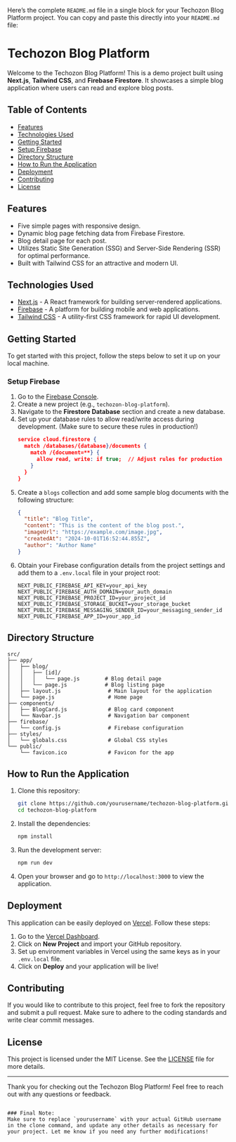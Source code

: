 Here’s the complete `README.md` file in a single block for your Techozon Blog Platform project. You can copy and paste this directly into your `README.md` file:

# Techozon Blog Platform

Welcome to the Techozon Blog Platform! This is a demo project built using **Next.js**, **Tailwind CSS**, and **Firebase Firestore**. It showcases a simple blog application where users can read and explore blog posts.

## Table of Contents

- [Features](#features)
- [Technologies Used](#technologies-used)
- [Getting Started](#getting-started)
- [Setup Firebase](#setup-firebase)
- [Directory Structure](#directory-structure)
- [How to Run the Application](#how-to-run-the-application)
- [Deployment](#deployment)
- [Contributing](#contributing)
- [License](#license)

## Features

- Five simple pages with responsive design.
- Dynamic blog page fetching data from Firebase Firestore.
- Blog detail page for each post.
- Utilizes Static Site Generation (SSG) and Server-Side Rendering (SSR) for optimal performance.
- Built with Tailwind CSS for an attractive and modern UI.

## Technologies Used

- [Next.js](https://nextjs.org/) - A React framework for building server-rendered applications.
- [Firebase](https://firebase.google.com/) - A platform for building mobile and web applications.
- [Tailwind CSS](https://tailwindcss.com/) - A utility-first CSS framework for rapid UI development.

## Getting Started

To get started with this project, follow the steps below to set it up on your local machine.

### Setup Firebase

1. Go to the [Firebase Console](https://console.firebase.google.com/).
2. Create a new project (e.g., `techozon-blog-platform`).
3. Navigate to the **Firestore Database** section and create a new database.
4. Set up your database rules to allow read/write access during development. (Make sure to secure these rules in production!)
   ```json
   service cloud.firestore {
     match /databases/{database}/documents {
       match /{document=**} {
         allow read, write: if true;  // Adjust rules for production
       }
     }
   }
   
5. Create a `blogs` collection and add some sample blog documents with the following structure:
   ```json
   {
     "title": "Blog Title",
     "content": "This is the content of the blog post.",
     "imageUrl": "https://example.com/image.jpg",
     "createdAt": "2024-10-01T16:52:44.855Z",
     "author": "Author Name"
   }
   ```
6. Obtain your Firebase configuration details from the project settings and add them to a `.env.local` file in your project root:
   ```plaintext
   NEXT_PUBLIC_FIREBASE_API_KEY=your_api_key
   NEXT_PUBLIC_FIREBASE_AUTH_DOMAIN=your_auth_domain
   NEXT_PUBLIC_FIREBASE_PROJECT_ID=your_project_id
   NEXT_PUBLIC_FIREBASE_STORAGE_BUCKET=your_storage_bucket
   NEXT_PUBLIC_FIREBASE_MESSAGING_SENDER_ID=your_messaging_sender_id
   NEXT_PUBLIC_FIREBASE_APP_ID=your_app_id
   ```

## Directory Structure

```plaintext
src/
├── app/
│   ├── blog/
│   │   ├── [id]/
│   │   │   └── page.js        # Blog detail page
│   │   └── page.js            # Blog listing page
│   ├── layout.js               # Main layout for the application
│   └── page.js                 # Home page
├── components/
│   ├── BlogCard.js             # Blog card component
│   └── Navbar.js               # Navigation bar component
├── firebase/
│   └── config.js               # Firebase configuration
├── styles/
│   └── globals.css             # Global CSS styles
└── public/
    └── favicon.ico             # Favicon for the app
```

## How to Run the Application

1. Clone this repository:
   ```bash
   git clone https://github.com/yourusername/techozon-blog-platform.git
   cd techozon-blog-platform
   ```

2. Install the dependencies:
   ```bash
   npm install
   ```

3. Run the development server:
   ```bash
   npm run dev
   ```

4. Open your browser and go to `http://localhost:3000` to view the application.

## Deployment

This application can be easily deployed on [Vercel](https://vercel.com/). Follow these steps:

1. Go to the [Vercel Dashboard](https://vercel.com/dashboard).
2. Click on **New Project** and import your GitHub repository.
3. Set up environment variables in Vercel using the same keys as in your `.env.local` file.
4. Click on **Deploy** and your application will be live!

## Contributing

If you would like to contribute to this project, feel free to fork the repository and submit a pull request. Make sure to adhere to the coding standards and write clear commit messages.

## License

This project is licensed under the MIT License. See the [LICENSE](LICENSE) file for more details.

---

Thank you for checking out the Techozon Blog Platform! Feel free to reach out with any questions or feedback.
```

### Final Note:
Make sure to replace `yourusername` with your actual GitHub username in the clone command, and update any other details as necessary for your project. Let me know if you need any further modifications!
